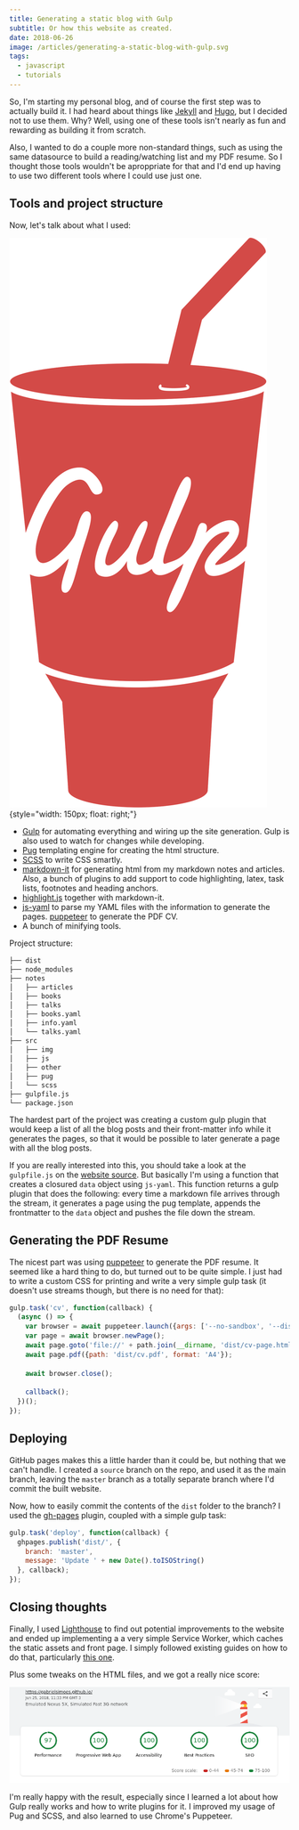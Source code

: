 ```yaml
---
title: Generating a static blog with Gulp
subtitle: Or how this website as created.
date: 2018-06-26
image: /articles/generating-a-static-blog-with-gulp.svg
tags:
  - javascript
  - tutorials
---
```


So, I'm starting my personal blog, and of course the first step was to actually
build it. I had heard about things like [Jekyll](https://jekyllrb.com/) and
[Hugo](https://gohugo.io/), but I decided not to use them. Why? Well, using one
of these tools isn't nearly as fun and rewarding as building it from scratch.

Also, I wanted to do a couple more non-standard things, such as using the same
datasource to build a reading/watching list and my PDF resume. So I thought
those tools wouldn't be aproppriate for that and I'd end up having to use two
different tools where I could use just one.

## Tools and project structure

Now, let's talk about what I used:

![Gulp Logo](generating-a-static-blog-with-gulp.svg) {style="width: 150px; float: right;"}

- [Gulp](https://gulpjs.com/) for automating everything and wiring up the site
  generation. Gulp is also used to watch for changes while developing.
- [Pug](http://pugjs.org/) templating engine for creating the html structure.
- [SCSS](https://sass-lang.com/) to write CSS smartly.
- [markdown-it](https://github.com/markdown-it/markdown-it) for generating html
  from my markdown notes and articles. Also, a bunch of plugins to add support
  to code highlighting, latex, task lists, footnotes and heading anchors.
- [highlight.js](https://highlightjs.org/) together with markdown-it.
- [js-yaml](https://github.com/nodeca/js-yaml) to parse my YAML files with the
  information to generate the pages.
  [puppeteer](https://github.com/GoogleChrome/puppeteer) to generate the PDF CV.
- A bunch of minifying tools.

Project structure:

```
├── dist
├── node_modules
├── notes
│   ├── articles
│   ├── books
│   ├── talks
│   ├── books.yaml
│   ├── info.yaml
│   └── talks.yaml
├── src
│   ├── img
│   ├── js
│   ├── other
│   ├── pug
│   └── scss
├── gulpfile.js
└── package.json
```

The hardest part of the project was creating a custom gulp plugin that would
keep a list of all the blog posts and their front-matter info while it generates
the pages, so that it would be possible to later generate a page with all the
blog posts.

If you are really interested into this, you should take a look at the `gulpfile.js`
on the [website source](https://github.com/gabrielsimoes/gabrielsimoes.github.io).
But basically I'm using a function that creates a closured `data` object using
`js-yaml`. This function returns a gulp plugin that does the following: every
time a markdown file arrives through the stream, it generates a page using the
pug template, appends the frontmatter to the `data` object and pushes the file
down the stream.

## Generating the PDF Resume

The nicest part was using [puppeteer](https://github.com/GoogleChrome/puppeteer)
to generate the PDF resume. It seemed like a hard thing to do, but turned out to
be quite simple. I just had to write a custom CSS for printing and write a very
simple gulp task (it doesn't use streams though, but there is no need for that):

```javascript
gulp.task('cv', function(callback) {
  (async () => {
    var browser = await puppeteer.launch({args: ['--no-sandbox', '--disable-setuid-sandbox']});
    var page = await browser.newPage();
    await page.goto('file://' + path.join(__dirname, 'dist/cv-page.html'), {waitUntil: 'networkidle2'});
    await page.pdf({path: 'dist/cv.pdf', format: 'A4'});

    await browser.close();

    callback();
  })();
});
```

## Deploying

GitHub pages makes this a little harder than it could be, but nothing that we
can't handle. I created a `source` branch on the repo, and used it as the main
branch, leaving the `master` branch as a totally separate branch where I'd
commit the built website.

Now, how to easily commit the contents of the `dist` folder to the branch? I
used the [gh-pages](https://github.com/tschaub/gh-pages) plugin, coupled with
a simple gulp task:

```javascript
gulp.task('deploy', function(callback) {
  ghpages.publish('dist/', {
    branch: 'master',
    message: 'Update ' + new Date().toISOString()
  }, callback);
});
```

## Closing thoughts

Finally, I used [Lighthouse](https://developers.google.com/web/tools/lighthouse/)
to find out potential improvements to the website and ended up implementing a
a very simple Service Worker, which caches the static assets and front page. I
simply followed existing guides on how to do that, particularly [this one](https://gist.github.com/adactio/fbaa3a5952774553f5e7).

Plus some tweaks on the HTML files, and we got a really nice score:

![Lighthouse Score](generating-a-static-blog-with-gulp-lighthouse.png)

I'm really happy with the result, especially since I learned a lot about how
Gulp really works and how to write plugins for it. I improved my usage of Pug
and SCSS, and also learned to use Chrome's Puppeteer.
